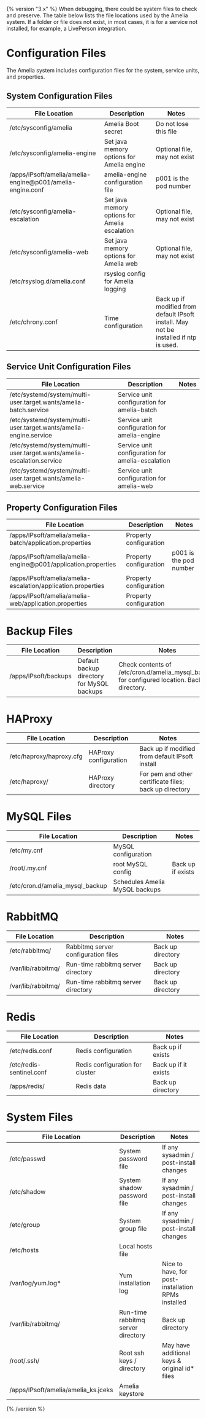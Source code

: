 {% version "3.x" %}
When debugging, there could be system files to check and preserve. The table below lists the file locations used by the Amelia system. If a folder or file does not exist, in most cases, it is for a service not installed, for example, a LivePerson integration.
# Configuration Files
The Amelia system includes configuration files for the system, service units, and properties.
## System Configuration Files

| File Location | Description | Notes |
| ----|----|----|
| /etc/sysconfig/amelia | Amelia Boot secret | Do not lose this file |
| /etc/sysconfig/amelia-engine | Set java memory options for Amelia engine | Optional file, may not exist |
| /apps/IPsoft/amelia/amelia-engine@p001/amelia-engine.conf | amelia-engine configuration file | p001 is the pod number |
| /etc/sysconfig/amelia-escalation | Set java memory options for Amelia escalation | Optional file, may not exist |
| /etc/sysconfig/amelia-web | Set java memory options for Amelia web | Optional file, may not exist |
| /etc/rsyslog.d/amelia.conf | rsyslog config for Amelia logging |  |
| /etc/chrony.conf | Time configuration | Back up if modified from default IPsoft install. May not be installed if ntp is used. |

## Service Unit Configuration Files

| File Location | Description | Notes |
| ----|----|----|
| /etc/systemd/system/multi-user.target.wants/amelia-batch.service | Service unit configuration for amelia-batch |  |
| /etc/systemd/system/multi-user.target.wants/amelia-engine.service | Service unit configuration for amelia-engine |  |
| /etc/systemd/system/multi-user.target.wants/amelia-escalation.service | Service unit configuration for amelia-escalation |  |
| /etc/systemd/system/multi-user.target.wants/amelia-web.service | Service unit configuration for amelia-web |  |

## Property Configuration Files

| File Location | Description | Notes |
| ----|----|----|
| /apps/IPsoft/amelia/amelia-batch/application.properties | Property configuration |  |
| /apps/IPsoft/amelia/amelia-engine@p001/application.properties | Property configuration | p001 is the pod number |
| /apps/IPsoft/amelia/amelia-escalation/application.properties | Property configuration |  |
| /apps/IPsoft/amelia/amelia-web/application.properties | Property configuration |  |

# Backup Files

| File Location | Description | Notes |
| ----|----|----|
| /apps/IPsoft/backups | Default backup directory for MySQL backups | Check contents of /etc/cron.d/amelia_mysql_backup for configured location. Back up directory. |

#  HAProxy

| File Location | Description | Notes |
| ----|----|----|
| /etc/haproxy/haproxy.cfg | HAProxy configuration | Back up if modified from default IPsoft install |
| /etc/haproxy/ | HAProxy directory | For pem and other certificate files; back up directory |

# MySQL Files

| File Location | Description | Notes |
| ----|----|----|
| /etc/my.cnf | MySQL configuration |  |
| /root/.my.cnf | root MySQL config | Back up if exists |
| /etc/cron.d/amelia_mysql_backup | Schedules Amelia MySQL backups |  |

# RabbitMQ

| File Location | Description | Notes |
| ----|----|----|
| /etc/rabbitmq/ | Rabbitmq server configuration files | Back up directory |
| /var/lib/rabbitmq/ | Run-time rabbitmq server directory | Back up directory |
| /var/lib/rabbitmq/ | Run-time rabbitmq server directory | Back up directory |

# Redis

| File Location | Description | Notes |
| ----|----|----|
| /etc/redis.conf | Redis configuration | Back up if exists |
| /etc/redis-sentinel.conf | Redis configuration for cluster | Back up if it exists |
| /apps/redis/ | Redis data | Back up directory |

# System Files

| File Location | Description | Notes |
| ----|----|----|
| /etc/passwd | System password file | If any sysadmin / post-install changes |
| /etc/shadow | System shadow password file | If any sysadmin / post-install changes |
| /etc/group | System group file | If any sysadmin / post-install changes |
| /etc/hosts | Local hosts file |  |
| /var/log/yum.log* | Yum installation log | Nice to have, for post-installation RPMs installed |
| /var/lib/rabbitmq/ | Run-time rabbitmq server directory | Back up directory |
| /root/.ssh/ | Root ssh keys / directory | May have additional keys & original id* files |
| /apps/IPsoft/amelia/amelia_ks.jceks | Amelia keystore |  |

{% /version %}
